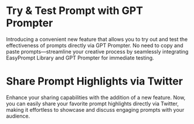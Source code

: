 # Try & Test Prompt with GPT Prompter

Introducing a convenient new feature that allows you to try out and test the effectiveness of prompts directly via GPT Prompter. No need to copy and paste prompts—streamline your creative process by seamlessly integrating EasyPrompt Library and GPT Prompter for immediate testing.

# Share Prompt Highlights via Twitter

Enhance your sharing capabilities with the addition of a new feature. Now, you can easily share your favorite prompt highlights directly via Twitter, making it effortless to showcase and discuss engaging prompts with your audience.
